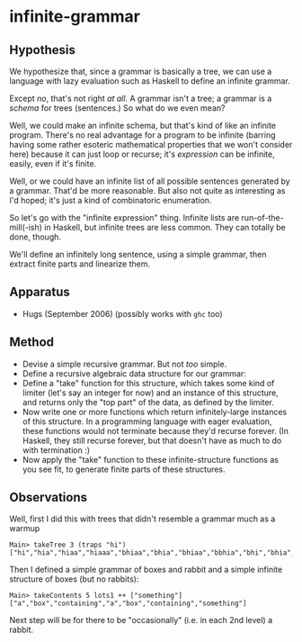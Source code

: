 infinite-grammar
================

Hypothesis
----------

We hypothesize that, since a grammar is basically a tree, we can use a
language with lazy evaluation such as Haskell to define an infinite grammar.

Except _no_, that's not right _at all_.  A grammar isn't a tree; a grammar
is a _schema_ for trees (sentences.)  So what do we even mean?

Well, we could make an infinite schema, but that's kind of like an infinite
program.  There's no real advantage for a program to be infinite (barring
having some rather esoteric mathematical properties that we won't consider
here) because it can just loop or recurse; it's _expression_ can be
infinite, easily, even if it's finite.

Well, or we could have an infinite list of all possible sentences generated
by a grammar.  That'd be more reasonable.  But also not quite as interesting
as I'd hoped; it's just a kind of combinatoric enumeration.

So let's go with the "infinite expression" thing.  Infinite lists are
run-of-the-mill(-ish) in Haskell, but infinite trees are less common.
They can totally be done, though.

We'll define an infinitely long sentence, using a simple grammar, then
extract finite parts and linearize them.

Apparatus
---------

*   Hugs (September 2006) (possibly works with `ghc` too)

Method
------

*   Devise a simple recursive grammar.  But not _too_ simple.    
*   Define a recursive algebraic data structure for our grammar:
*   Define a "take" function for this structure, which takes some
    kind of limiter (let's say an integer for now) and an instance
    of this structure, and returns only the "top part" of the data,
    as defined by the limiter.
*   Now write one or more functions which return infinitely-large
    instances of this structure.  In a programming language with
    eager evaluation, these functions would not terminate because
    they'd recurse forever.  (In Haskell, they still recurse forever,
    but that doesn't have as much to do with termination :)
*   Now apply the "take" function to these infinite-structure functions
    as you see fit, to generate finite parts of these structures.

Observations
------------

Well, first I did this with trees that didn't resemble a grammar much
as a warmup

    Main> takeTree 3 (traps "hi")
    ["hi","hia","hiaa","hiaaa","bhiaa","bhia","bhiaa","bbhia","bhi","bhia","bhiaa","bbhia","bbhi","bbhia","bbbhi"]

Then I defined a simple grammar of boxes and rabbit and a simple infinite
structure of boxes (but no rabbits):

    Main> takeContents 5 lots1 ++ ["something"]
    ["a","box","containing","a","box","containing","something"]

Next step will be for there to be "occasionally" (i.e. in each 2nd level)
a rabbit.
